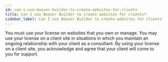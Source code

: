 ```yaml
---
id: can-i-use-beaver-builder-to-create-websites-for-clients
title: Can I use Beaver Builder to create websites for clients?
sidebar_label: Can I use Beaver Builder to create websites for clients?
---
```


You must use your license on websites that you own or manage. You may use your
license on a client site in situations in which you maintain an ongoing
relationship with your client as a consultant. By using your license on a
client site, you acknowledge and agree that your client will come to you for
support.

